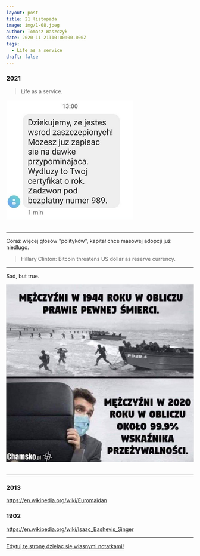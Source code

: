 ```yaml
---
layout: post
title: 21 listopada
image: img/1-08.jpeg
author: Tomasz Waszczyk
date: 2020-11-21T10:00:00.000Z
tags:
  - Life as a service
draft: false
---
```


### 2021

> Life as a service.

<img src="./img/november/lifeasaservice.png"><br><br>

---

Coraz więcej głosów "polityków", kapitał chce masowej adopcji już niedługo.

> Hillary Clinton: Bitcoin threatens US dollar as reserve currency.

---

Sad, but true.

<img src="./img/november/sadbuttrue.jpeg"><br><br>

---

<!-- ### 2020

 November 21, 2020

I’m running for the Polkadot council. My address is 13Gdmw7xZQVbVoojUCwnW2usEikF2a71y7aocbgZcptUtiX9.

My address has the verified identity “ROB” on the Polkadot mainnet.

I’ve had my candidacy up for some time, but haven’t focused strongly on securing a seat. This post represents my commitment to joining the Polkadot council, and my request for your support.

First, a bit of context on why I want to join. I’ve been in the Polkadot ecosystem quite literally from day 1, as a co-founder of the network. I made the first commit to the codebase and built most of the consensus and staking logic for Polkadot. For the past year, I’ve been focusing exclusively on designing and building parachains, which many consider to be Polkadot’s core feature. Before that, I wrote most of the BABE and GRANDPA consensus implementations that power the Polkadot and Kusama networks stably with hundreds of globally distributed validators.

Beyond the core technology, Polkadot has incredible potential to enact change, power research, and accelerate the growth of the blockchain space. My core values in this regard are privacy, liberty, and community. I don’t believe that freedom implies a degradation to the Hobbesian jungle. And I believe that the place where blockchain technology can take us will allow people to abstract over most of the complexity of everyday life and focus on the things that matter. The governance and treasury systems of Polkadot enable us to identify and fund key initiatives to increase the value provided by the network. Long term I’m interested in reducing the participation of the council in favor of automated mechanisms and incentives that accomplish the desired goals.

My long-term outset is driven by a vision of a transparent society better able to utilize its human resources and better able to value contributions of many kinds. On the near-term, I plan to focus on user adoption, developer adoption, privacy technology, and new economic primitives.

I’m a crypto native who’s been with Polkadot since day 1. I’ve been here since before crypto was mainstream and I’m here for the long-term. I’m comfortable navigating the murky depths of the future and drawing a map as I go. I’m a developer with a commitment to quality, thoroughness, and practicality. I’m a generalist comfortable in business and academic circles. I’m a citizen of the West, and I can see the damage done by malfunctioning institutions, entrenched special interests, and civic disengagement. The crypto space, and Polkadot in particular, is capable of doing better.

Vote Rob for Polkadot Council -->


### 2013

https://en.wikipedia.org/wiki/Euromaidan

### 1902

https://en.wikipedia.org/wiki/Isaac_Bashevis_Singer

---

<a href="https://github.com/TomaszWaszczyk/historia.waszczyk.com/edit/master/src/content/november-21.md" target="_blank">Edytuj tę stronę dzieląc się własnymi notatkami!</a>
